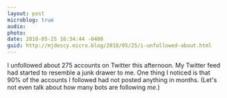 ```yaml
---
layout: post
microblog: true
audio: 
photo: 
date: 2018-05-25 16:34:44 -0400
guid: http://mjdescy.micro.blog/2018/05/25/i-unfollowed-about.html
---
```

I unfollowed about 275 accounts on Twitter this afternoon. My Twitter feed had started to resemble a junk drawer to me. One thing I noticed is that 90% of the accounts I followed had not posted anything in months. (Let's not even talk about how many bots are following _me_.)
